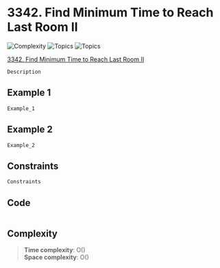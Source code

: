 # 3342. Find Minimum Time to Reach Last Room II

![Complexity](https://img.shields.io/badge/easy-green)
![Topics](https://img.shields.io/badge/AAA-blue)
![Topics](https://img.shields.io/badge/BBB-blue)

[3342. Find Minimum Time to Reach Last Room II](https://leetcode.com/u/aleksandrdotnet/)

```
Description
```

## Example 1
```
Example_1
```

## Example 2
```
Example_2
```

## Constraints
```
Constraints
```

## Code
```csharp

```

## Complexity
> **Time complexity**: O()  
> **Space complexity**: O()